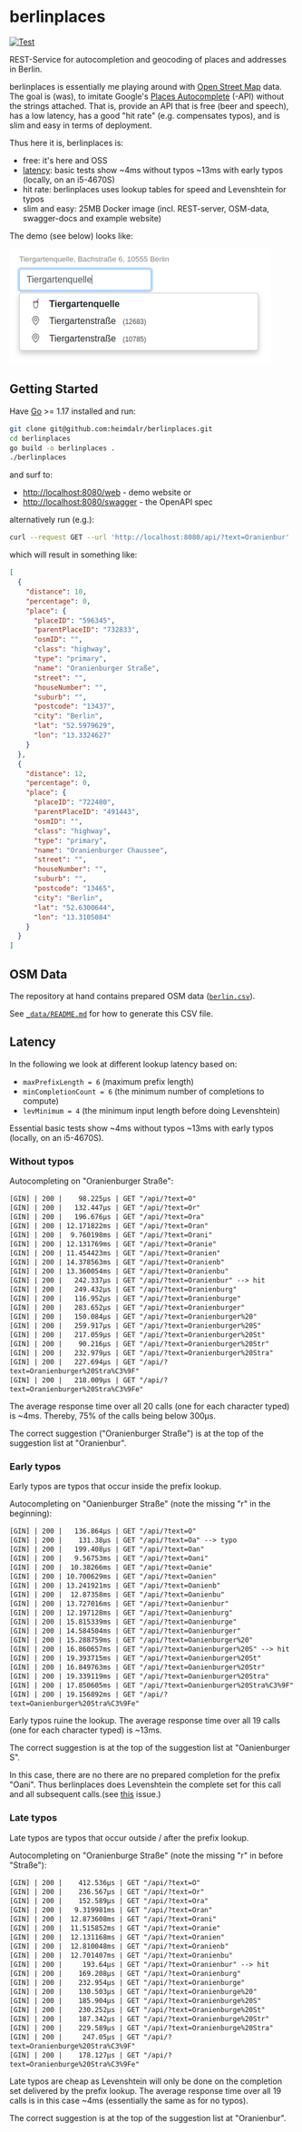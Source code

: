 # berlinplaces


[![Test](https://github.com/heimdalr/berlinplaces/actions/workflows/test.yml/badge.svg)](https://github.com/heimdalr/berlinplaces/actions/workflows/test.yml)
<!--
[![Coverage Status](https://coveralls.io/repos/github/heimdalr/arangodag/badge.svg?branch=main)](https://coveralls.io/github/heimdalr/arangodag?branch=main)
[![PkgGoDev](https://pkg.go.dev/badge/github.com/heimdalr/arangodag)](https://pkg.go.dev/github.com/heimdalr/arangodag)
[![Go Report Card](https://goreportcard.com/badge/github.com/heimdalr/arangodag)](https://goreportcard.com/report/github.com/heimdalr/arangodag)
-->

REST-Service for autocompletion and geocoding of places and addresses in Berlin.

berlinplaces is essentially me playing around with [Open Street Map](https://wiki.osmfoundation.org/wiki/Main_Page)
data. The goal is (was), to imitate Google's [Places Autocomplete](https://developers.google.com/maps/documentation/javascript/places-autocomplete#introduction)
(-API) without the strings attached. That is, provide an API that is free (beer and speech), has a low latency, has a 
good "hit rate" (e.g. compensates typos), and is slim and easy in terms of deployment. 

Thus here it is, berlinplaces is:

- free: it's here and OSS
- [latency](#latency): basic tests show ~4ms without typos ~13ms with early typos (locally, on an i5-4670S)
- hit rate: berlinplaces uses lookup tables for speed and Levenshtein for typos
- slim and easy: 25MB Docker image (incl. REST-server, OSM-data, swagger-docs and example website) 

The demo (see below) looks like:

[![demo](berlinplaces.png)](berlinplaces.gif)
  
## Getting Started

Have [Go](https://go.dev/) >= 1.17 installed and run: 

~~~~bash
git clone git@github.com:heimdalr/berlinplaces.git
cd berlinplaces
go build -o berlinplaces .
./berlinplaces 
~~~~

and surf to:

- <http://localhost:8080/web> - demo website or
- <http://localhost:8080/swagger> - the OpenAPI spec

alternatively run (e.g.): 

~~~~bash
curl --request GET --url 'http://localhost:8080/api/?text=Oranienbur' | jq
~~~~

which will result in something like:

~~~~json
[
  {
    "distance": 10,
    "percentage": 0,
    "place": {
      "placeID": "596345",
      "parentPlaceID": "732833",
      "osmID": "",
      "class": "highway",
      "type": "primary",
      "name": "Oranienburger Straße",
      "street": "",
      "houseNumber": "",
      "suburb": "",
      "postcode": "13437",
      "city": "Berlin",
      "lat": "52.5979629",
      "lon": "13.3324627"
    }
  },
  {
    "distance": 12,
    "percentage": 0,
    "place": {
      "placeID": "722480",
      "parentPlaceID": "491443",
      "osmID": "",
      "class": "highway",
      "type": "primary",
      "name": "Oranienburger Chaussee",
      "street": "",
      "houseNumber": "",
      "suburb": "",
      "postcode": "13465",
      "city": "Berlin",
      "lat": "52.6300644",
      "lon": "13.3105084"
    }
  }
]
~~~~

## OSM Data

The repository at hand contains prepared OSM data ([`berlin.csv`](berlin.csv)). 

See [`_data/README.md`](_data/README.md) for how to generate this CSV file.  

## Latency

In the following we look at different lookup latency based on:

- `maxPrefixLength = 6` (maximum prefix length)
- `minCompletionCount = 6` (the minimum number of completions to compute)
- `levMinimum = 4` (the minimum input length before doing Levenshtein)

Essential basic tests show ~4ms without typos ~13ms with early typos (locally, on an i5-4670S).

### Without typos

Autocompleting on "Oranienburger Straße":

~~~~
[GIN] | 200 |    98.225µs | GET "/api/?text=O"
[GIN] | 200 |   132.447µs | GET "/api/?text=Or"
[GIN] | 200 |   196.676µs | GET "/api/?text=Ora"
[GIN] | 200 | 12.171822ms | GET "/api/?text=Oran"
[GIN] | 200 |  9.760198ms | GET "/api/?text=Orani"
[GIN] | 200 | 12.131769ms | GET "/api/?text=Oranie"
[GIN] | 200 | 11.454423ms | GET "/api/?text=Oranien"
[GIN] | 200 | 14.378563ms | GET "/api/?text=Oranienb"
[GIN] | 200 | 13.360054ms | GET "/api/?text=Oranienbu"
[GIN] | 200 |   242.337µs | GET "/api/?text=Oranienbur" --> hit
[GIN] | 200 |   249.432µs | GET "/api/?text=Oranienburg"
[GIN] | 200 |   116.952µs | GET "/api/?text=Oranienburge"
[GIN] | 200 |   283.652µs | GET "/api/?text=Oranienburger"
[GIN] | 200 |   150.084µs | GET "/api/?text=Oranienburger%20"
[GIN] | 200 |   259.917µs | GET "/api/?text=Oranienburger%20S"
[GIN] | 200 |   217.059µs | GET "/api/?text=Oranienburger%20St"
[GIN] | 200 |    90.216µs | GET "/api/?text=Oranienburger%20Str"
[GIN] | 200 |   232.979µs | GET "/api/?text=Oranienburger%20Stra"
[GIN] | 200 |   227.694µs | GET "/api/?text=Oranienburger%20Stra%C3%9F"
[GIN] | 200 |   218.009µs | GET "/api/?text=Oranienburger%20Stra%C3%9Fe"
~~~~

The average response time over all 20 calls (one for each character typed) is ~4ms. Thereby, 75% of the calls being 
below 300µs. 

The correct suggestion ("Oranienburger Straße") is at the top of the suggestion list at "Oranienbur".

### Early typos

Early typos are typos that occur inside the prefix lookup.

Autocompleting on "Oanienburger Straße" (note the missing "r" in the beginning):

~~~~
[GIN] | 200 |   136.864µs | GET "/api/?text=O"
[GIN] | 200 |    131.38µs | GET "/api/?text=Oa" --> typo
[GIN] | 200 |   199.408µs | GET "/api/?text=Oan"
[GIN] | 200 |   9.56753ms | GET "/api/?text=Oani"
[GIN] | 200 |  10.38266ms | GET "/api/?text=Oanie"
[GIN] | 200 | 10.700629ms | GET "/api/?text=Oanien"
[GIN] | 200 | 13.241921ms | GET "/api/?text=Oanienb"
[GIN] | 200 |  12.87358ms | GET "/api/?text=Oanienbu"
[GIN] | 200 | 13.727016ms | GET "/api/?text=Oanienbur"
[GIN] | 200 | 12.197128ms | GET "/api/?text=Oanienburg"
[GIN] | 200 | 15.815339ms | GET "/api/?text=Oanienburge"
[GIN] | 200 | 14.584504ms | GET "/api/?text=Oanienburger"
[GIN] | 200 | 15.288759ms | GET "/api/?text=Oanienburger%20"
[GIN] | 200 | 16.860657ms | GET "/api/?text=Oanienburger%20S" --> hit
[GIN] | 200 | 19.393715ms | GET "/api/?text=Oanienburger%20St"
[GIN] | 200 | 16.849763ms | GET "/api/?text=Oanienburger%20Str"
[GIN] | 200 | 19.339119ms | GET "/api/?text=Oanienburger%20Stra"
[GIN] | 200 | 17.850605ms | GET "/api/?text=Oanienburger%20Stra%C3%9F"
[GIN] | 200 | 19.156892ms | GET "/api/?text=Oanienburger%20Stra%C3%9Fe"
~~~~

Early typos ruine the lookup. The average response time over all 19 calls (one for each character typed) is ~13ms. 

The correct suggestion is at the top of the suggestion list at "Oanienburger S".

In this case, there are no there are no prepared completion for the prefix "Oani". Thus berlinplaces does Levenshtein
the complete set for this call and all subsequent calls.(see [this](https://github.com/heimdalr/berlinplaces/issues/1) 
issue.)

### Late typos

Late typos are typos that occur outside / after the prefix lookup.  

Autocompleting on "Oranienburge Straße" (note the missing "r" in before "Straße"):

~~~~
[GIN] | 200 |    412.536µs | GET "/api/?text=O"
[GIN] | 200 |    236.567µs | GET "/api/?text=Or"
[GIN] | 200 |    152.589µs | GET "/api/?text=Ora"
[GIN] | 200 |   9.319981ms | GET "/api/?text=Oran"
[GIN] | 200 |  12.873608ms | GET "/api/?text=Orani"
[GIN] | 200 |  11.515852ms | GET "/api/?text=Oranie"
[GIN] | 200 |  12.131168ms | GET "/api/?text=Oranien"
[GIN] | 200 |  12.810048ms | GET "/api/?text=Oranienb"
[GIN] | 200 |  12.701407ms | GET "/api/?text=Oranienbu"
[GIN] | 200 |     193.64µs | GET "/api/?text=Oranienbur" --> hit
[GIN] | 200 |    169.208µs | GET "/api/?text=Oranienburg"
[GIN] | 200 |    232.954µs | GET "/api/?text=Oranienburge"
[GIN] | 200 |    130.503µs | GET "/api/?text=Oranienburge%20"
[GIN] | 200 |    185.904µs | GET "/api/?text=Oranienburge%20S"
[GIN] | 200 |    230.252µs | GET "/api/?text=Oranienburge%20St"
[GIN] | 200 |    187.342µs | GET "/api/?text=Oranienburge%20Str"
[GIN] | 200 |    229.589µs | GET "/api/?text=Oranienburge%20Stra"
[GIN] | 200 |     247.05µs | GET "/api/?text=Oranienburge%20Stra%C3%9F"
[GIN] | 200 |    178.127µs | GET "/api/?text=Oranienburge%20Stra%C3%9Fe"
~~~~

Late typos are cheap as Levenshtein will only be done on the completion set delivered by the prefix lookup. The average 
response time over all 19 calls is in this case ~4ms (essentially the same as for no typos).

The correct suggestion is at the top of the suggestion list at "Oranienbur".

